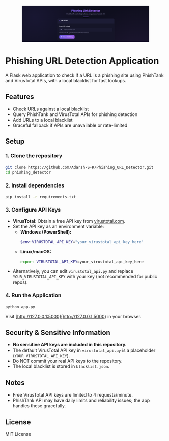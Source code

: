
<p align="center">
  <img src="assets/image.png" alt="Phishing Detection" width="400"/>
</p>

# Phishing URL Detection Application

A Flask web application to check if a URL is a phishing site using PhishTank and VirusTotal APIs, with a local blacklist for fast lookups.

## Features
- Check URLs against a local blacklist
- Query PhishTank and VirusTotal APIs for phishing detection
- Add URLs to a local blacklist
- Graceful fallback if APIs are unavailable or rate-limited

## Setup

### 1. Clone the repository
```bash
git clone https://github.com/Adarsh-S-R/Phishing_URL_Detector.git
cd phishing_detector
```

### 2. Install dependencies
```bash
pip install -r requirements.txt
```

### 3. Configure API Keys
- **VirusTotal**: Obtain a free API key from [virustotal.com](https://www.virustotal.com/).
- Set the API key as an environment variable:
  - **Windows (PowerShell):**
    ```powershell
    $env:VIRUSTOTAL_API_KEY="your_virustotal_api_key_here"
    ```
  - **Linux/macOS:**
    ```bash
    export VIRUSTOTAL_API_KEY=your_virustotal_api_key_here
    ```
- Alternatively, you can edit `virustotal_api.py` and replace `YOUR_VIRUSTOTAL_API_KEY` with your key (not recommended for public repos).

### 4. Run the Application
```bash
python app.py
```
Visit [http://127.0.0.1:5000](http://127.0.0.1:5000) in your browser.

## Security & Sensitive Information
- **No sensitive API keys are included in this repository.**
- The default VirusTotal API key in `virustotal_api.py` is a placeholder (`YOUR_VIRUSTOTAL_API_KEY`).
- Do NOT commit your real API keys to the repository.
- The local blacklist is stored in `blacklist.json`.

## Notes
- Free VirusTotal API keys are limited to 4 requests/minute.
- PhishTank API may have daily limits and reliability issues; the app handles these gracefully.

## License
MIT License
